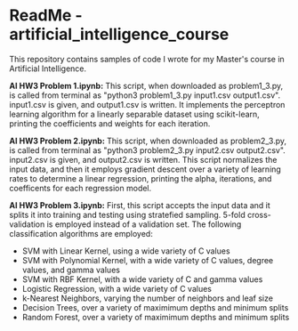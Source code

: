 # ReadMe - artificial_intelligence_course
This repository contains samples of code I wrote for my Master's course in Artificial Intelligence.

**AI HW3 Problem 1.ipynb:** This script, when downloaded as problem1_3.py, is called from terminal as "python3 problem1_3.py input1.csv output1.csv". input1.csv is given, and output1.csv is written. It implements the perceptron learning algorithm for a linearly separable dataset using scikit-learn, printing the coefficients and weights for each iteration.

**AI HW3 Problem 2.ipynb:** This script, when downloaded as problem2_3.py, is called from terminal as "python3 problem2_3.py input2.csv output2.csv". input2.csv is given, and output2.csv is written. This script normalizes the input data, and then it employs gradient descent over a variety of learning rates to determine a linear regression, printing the alpha, iterations, and coefficents for each regression model.

**AI HW3 Problem 3.ipynb:** First, this script accepts the input data and it splits it into training and testing using stratefied sampling. 5-fold cross-validation is employed instead of a validation set. The following classification algorithms are employed:

- SVM with Linear Kernel, using a wide variety of C values
- SVM with Polynomial Kernel, with a wide variety of C values, degree values, and gamma values
- SVM with RBF Kernel, with a wide variety of C and gamma values
- Logistic Regression, with a wide variety of C values
- k-Nearest Neighbors, varying the number of neighbors and leaf size
- Decision Trees, over a variety of maximimum depths and minimum splits
- Random Forest, over a variety of maximimum depths and minimum splits
